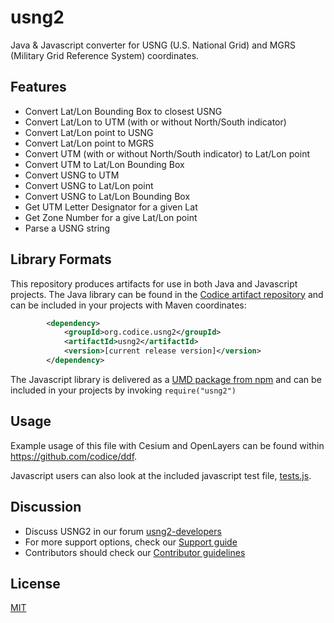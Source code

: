 <!--
Copyright (c) 2009 Larry Moore, larmoor@gmail.com
              2014 Mike Adair, Richard Greenwood, Didier Richard, Stephen Irons, Olivier Terral and Calvin Metcalf (proj4js)
              2018 Codice Foundation
Released under the MIT License; see
http://www.opensource.org/licenses/mit-license.php
or http://en.wikipedia.org/wiki/MIT_License

Permission is hereby granted, free of charge, to any person
obtaining a copy of this software and associated documentation
files (the "Software"), to deal in the Software without
restriction, including without limitation the rights to use,
copy, modify, merge, publish, distribute, sublicense, and/or sell
copies of the Software, and to permit persons to whom the
Software is furnished to do so, subject to the following
conditions:

The above copyright notice and this permission notice shall be
included in all copies or substantial portions of the Software.

THE SOFTWARE IS PROVIDED "AS IS", WITHOUT WARRANTY OF ANY KIND,
EXPRESS OR IMPLIED, INCLUDING BUT NOT LIMITED TO THE WARRANTIES
OF MERCHANTABILITY, FITNESS FOR A PARTICULAR PURPOSE AND
NONINFRINGEMENT. IN NO EVENT SHALL THE AUTHORS OR COPYRIGHT
HOLDERS BE LIABLE FOR ANY CLAIM, DAMAGES OR OTHER LIABILITY,
WHETHER IN AN ACTION OF CONTRACT, TORT OR OTHERWISE, ARISING
FROM, OUT OF OR IN CONNECTION WITH THE SOFTWARE OR THE USE OR
OTHER DEALINGS IN THE SOFTWARE.
-->
# usng2
Java & Javascript converter for USNG (U.S. National Grid) and MGRS (Military Grid Reference System)
coordinates.

## Features
 * Convert Lat/Lon Bounding Box to closest USNG
 * Convert Lat/Lon to UTM (with or without North/South indicator)
 * Convert Lat/Lon point to USNG
 * Convert Lat/Lon point to MGRS
 * Convert UTM (with or without North/South indicator) to Lat/Lon point
 * Convert UTM to Lat/Lon Bounding Box
 * Convert USNG to UTM
 * Convert USNG to Lat/Lon point
 * Convert USNG to Lat/Lon Bounding Box
 * Get UTM Letter Designator for a given Lat
 * Get Zone Number for a give Lat/Lon point
 * Parse a USNG string

## Library Formats
This repository produces artifacts for use in both Java and Javascript projects.
The Java library can be found in the [Codice artifact repository](artifacts.codice.org)
and can be included in your projects with Maven coordinates:
```xml
        <dependency>
            <groupId>org.codice.usng2</groupId>
            <artifactId>usng2</artifactId>
            <version>[current release version]</version>
        </dependency>
```

The Javascript library is delivered as a [UMD package from npm](https://www.npmjs.com/package/usng2)
and can be included in your projects by invoking `require("usng2")`

## Usage
Example usage of this file with Cesium and OpenLayers can be found within https://github.com/codice/ddf.

Javascript users can also look at the included javascript test file,
[tests.js](https://github.com/codice/usng2/blob/master/js-test/tests/tests.js).

## Discussion
* Discuss USNG2 in our forum [usng2-developers](https://groups.google.com/forum/#!forum/usng2-developers)
* For more support options, check our [Support guide](https://github.com/codice/usng2/blob/master/.github/SUPPORT.md)
* Contributors should check our [Contributor guidelines](https://github.com/codice/usng2/blob/master/.github/CONTRIBUTING.md)

## License
[MIT](https://github.com/codice/usng2/blob/master/LICENSE.md)